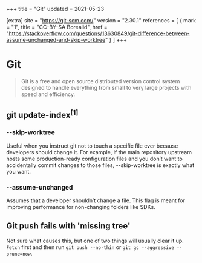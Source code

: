+++
title = "Git"
updated = 2021-05-23

[extra]
site = "https://git-scm.com/"
version = "2.30.1"
references = [
    { mark = "1", title = "CC-BY-SA Borealid", href = "https://stackoverflow.com/questions/13630849/git-difference-between-assume-unchanged-and-skip-worktree" }
]
+++

# Git
> Git is a free and open source distributed version control system designed to handle everything from small to very large projects with speed and efficiency.

##  git update-index<sup>[1]</sup>

### --skip-worktree
Useful when you instruct git not to touch a specific file ever because developers should change it. For example, if the main repository upstream hosts some production-ready configuration files and you don’t want to accidentally commit changes to those files, --skip-worktree is exactly what you want.

### --assume-unchanged
Assumes that a developer shouldn’t change a file. This flag is meant for improving performance for non-changing folders like SDKs.

## Git push fails with 'missing tree'

Not sure what causes this, but one of two things will usually clear it up. `Fetch` first and then run `git push --no-thin` or `git gc --aggressive --prune=now`.


